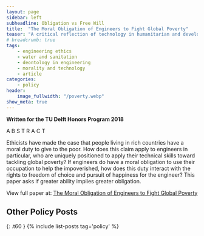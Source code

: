 ```yaml
---
layout: page
sidebar: left
subheadline: Obligation vs Free Will
title:  "The Moral Obligation of Engineers to Fight Global Poverty"
teaser: "A critical reflection of technology in humanitarian and development work."
# breadcrumb: true
tags:
    - engineering ethics
    - water and sanitation
    - deontology in engineering
    - morality and technology
    - article
categories:
    - policy
header:
    image_fullwidth: "/poverty.webp"
show_meta: true
---
```


__Written for the TU Delft Honors Program 2018__

A B S T R A C T

Ethicists have made the case that people living in rich countries have a moral duty to give to the poor. How does this claim apply to engineers in particular, who are uniquely positioned to apply their technical skills toward tackling global poverty? If engineers do have a moral obligation to use their occupation to help the impoverished, how does this duty interact with the rights to freedom of choice and pursuit of happiness for the engineer? This paper asks if greater ability implies greater obligation.

View full paper at: [The Moral Obligation of Engineers to Fight Global Poverty](https://github.com/shannongross/shannongross.github.io/blob/master/pdfs/obligation.pdf)


## Other Policy Posts
{: .t60 }
{% include list-posts tag='policy' %}
